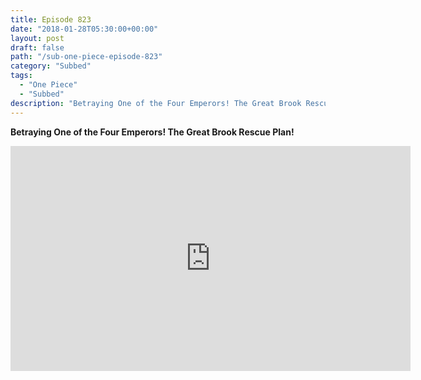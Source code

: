 ```yaml
---
title: Episode 823
date: "2018-01-28T05:30:00+00:00"
layout: post
draft: false
path: "/sub-one-piece-episode-823"
category: "Subbed"
tags:
  - "One Piece"
  - "Subbed"
description: "Betraying One of the Four Emperors! The Great Brook Rescue Plan!"
---
```


**Betraying One of the Four Emperors! The Great Brook Rescue Plan!**

<iframe width="640" height="360" src="https://www.rapidvideo.com/e/G6FRPH5H2B" frameborder="0" marginwidth=0 marginheight=0 scrolling=no allowfullscreen></iframe>


